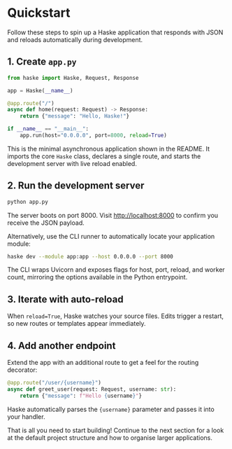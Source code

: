# Quickstart

Follow these steps to spin up a Haske application that responds with JSON and reloads automatically during development.

## 1. Create `app.py`

```python
from haske import Haske, Request, Response

app = Haske(__name__)

@app.route("/")
async def home(request: Request) -> Response:
    return {"message": "Hello, Haske!"}

if __name__ == "__main__":
    app.run(host="0.0.0.0", port=8000, reload=True)
```

This is the minimal asynchronous application shown in the README. It imports the core `Haske` class, declares a single route, and starts the development server with live reload enabled.

## 2. Run the development server

```bash
python app.py
```

The server boots on port 8000. Visit <http://localhost:8000> to confirm you receive the JSON payload.

Alternatively, use the CLI runner to automatically locate your application module:

```bash
haske dev --module app:app --host 0.0.0.0 --port 8000
```

The CLI wraps Uvicorn and exposes flags for host, port, reload, and worker count, mirroring the options available in the Python entrypoint.

## 3. Iterate with auto-reload

When `reload=True`, Haske watches your source files. Edits trigger a restart, so new routes or templates appear immediately.

## 4. Add another endpoint

Extend the app with an additional route to get a feel for the routing decorator:

```python
@app.route("/user/{username}")
async def greet_user(request: Request, username: str):
    return {"message": f"Hello {username}"}
```

Haske automatically parses the `{username}` parameter and passes it into your handler.

That is all you need to start building! Continue to the next section for a look at the default project structure and how to organise larger applications.
